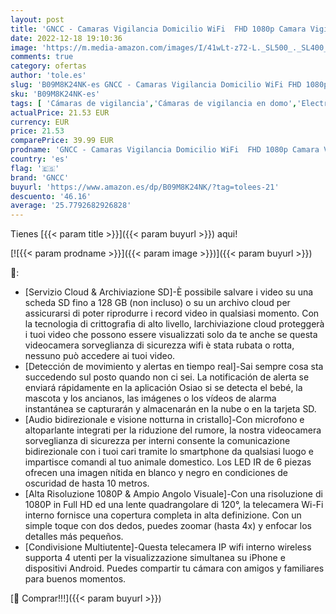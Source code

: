 ```yaml
---
layout: post
title: 'GNCC - Camaras Vigilancia Domicilio WiFi  FHD 1080p Camara Vigilancia WiFi Interior  Camara Vigilancia Bebe  Visión Nocturna  Audio Doble Vía  Detección de Movimiento  Control Remoto  Compatible con Alexa'
date: 2022-12-18 19:10:36
image: 'https://m.media-amazon.com/images/I/41wLt-z72-L._SL500_._SL400_.jpg'
comments: true
category: ofertas
author: 'tole.es'
slug: 'B09M8K24NK-es GNCC - Camaras Vigilancia Domicilio WiFi FHD 1080p Camara...'
sku: 'B09M8K24NK-es'
tags: [ 'Cámaras de vigilancia','Cámaras de vigilancia en domo','Electrónica','Fotografía y videocámaras','bebe','gncc','🇪🇸', ]
actualPrice: 21.53 EUR
currency: EUR
price: 21.53
comparePrice: 39.99 EUR
prodname: 'GNCC - Camaras Vigilancia Domicilio WiFi  FHD 1080p Camara Vigilancia WiFi Interior  Camara Vigilancia Bebe  Visión Nocturna  Audio Doble Vía  Detección de Movimiento  Control Remoto  Compatible con Alexa'
country: 'es'
flag: '🇪🇸'
brand: 'GNCC'
buyurl: 'https://www.amazon.es/dp/B09M8K24NK/?tag=tolees-21'
descuento: '46.16'
average: '25.7792682926828'
---
```


Tienes [{{< param title >}}]({{< param buyurl >}}) aqui!

[![{{< param prodname >}}]({{< param image >}})]({{< param buyurl >}})

🔎:

- [Servizio Cloud & Archiviazione SD]-È possibile salvare i video su una scheda SD fino a 128 GB (non incluso) o su un archivo cloud per assicurarsi di poter riprodurre i record video in qualsiasi momento. Con la tecnologia di crittografia di alto livello, larchiviazione cloud proteggerà i tuoi video che possono essere visualizzati solo da te anche se questa videocamera sorveglianza di sicurezza wifi è stata rubata o rotta, nessuno può accedere ai tuoi video.
- [Detección de movimiento y alertas en tiempo real]-Sai sempre cosa sta succedendo sul posto quando non ci sei. La notificación de alerta se enviará rápidamente en la aplicación Osiao si se detecta el bebé, la mascota y los ancianos, las imágenes o los vídeos de alarma instantánea se capturarán y almacenarán en la nube o en la tarjeta SD.
- [Audio bidirezionale e visione notturna in cristallo]-Con microfono e altoparlante integrati per la riduzione del rumore, la nostra videocamera sorveglianza di sicurezza per interni consente la comunicazione bidirezionale con i tuoi cari tramite lo smartphone da qualsiasi luogo e impartisce comandi al tuo animale domestico. Los LED IR de 6 piezas ofrecen una imagen nítida en blanco y negro en condiciones de oscuridad de hasta 10 metros.
- [Alta Risoluzione 1080P & Ampio Angolo Visuale]-Con una risoluzione di 1080P in Full HD ed una lente quadrangolare di 120°, la telecamera Wi-Fi interno fornisce una copertura completa in alta definizione. Con un simple toque con dos dedos, puedes zoomar (hasta 4x) y enfocar los detalles más pequeños.
- [Condivisione Multiutente]-Questa telecamera IP wifi interno wireless supporta 4 utenti per la visualizzazione simultanea su iPhone e dispositivi Android. Puedes compartir tu cámara con amigos y familiares para buenos momentos.

[🛒 Comprar!!!]({{< param buyurl >}})
